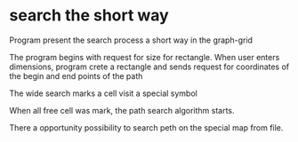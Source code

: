 # search the short way

Program present the search process a short way in the graph-grid

The program begins with request for size for rectangle.
When user enters dimensions, program crete a rectangle and sends request for coordinates of the begin and end points of the path

The wide search marks a cell visit a special symbol

When all free cell was mark, the path search algorithm starts.

There a opportunity possibility to search peth on the special map from file.
